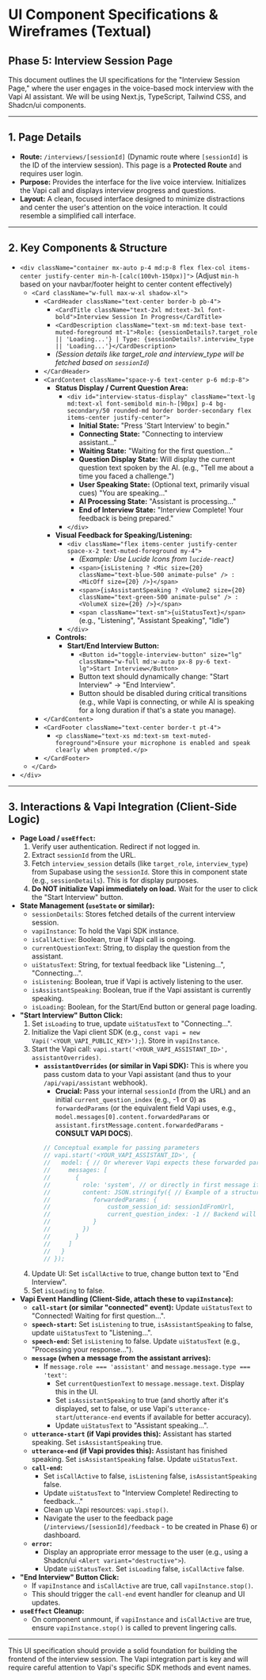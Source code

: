 # UI Component Specifications & Wireframes (Textual)

## Phase 5: Interview Session Page

This document outlines the UI specifications for the "Interview Session Page," where the user engages in the voice-based mock interview with the Vapi AI assistant. We will be using Next.js, TypeScript, Tailwind CSS, and Shadcn/ui components.

---

## 1. Page Details

- **Route:** `/interviews/[sessionId]` (Dynamic route where `[sessionId]` is the ID of the interview session). This page is a **Protected Route** and requires user login.
- **Purpose:** Provides the interface for the live voice interview. Initializes the Vapi call and displays interview progress and questions.
- **Layout:** A clean, focused interface designed to minimize distractions and center the user's attention on the voice interaction. It could resemble a simplified call interface.

---

## 2. Key Components & Structure

- `<div className="container mx-auto p-4 md:p-8 flex flex-col items-center justify-center min-h-[calc(100vh-150px)]">` (Adjust `min-h` based on your navbar/footer height to center content effectively)
  - `<Card className="w-full max-w-xl shadow-xl">`
    - `<CardHeader className="text-center border-b pb-4">`
      - `<CardTitle className="text-2xl md:text-3xl font-bold">Interview Session In Progress</CardTitle>`
      - `<CardDescription className="text-sm md:text-base text-muted-foreground mt-1">Role: {sessionDetails?.target_role || 'Loading...'} | Type: {sessionDetails?.interview_type || 'Loading...'}</CardDescription>`
      - _(Session details like target_role and interview_type will be fetched based on `sessionId`)_
    - `</CardHeader>`
    - `<CardContent className="space-y-6 text-center p-6 md:p-8">`
      - **Status Display / Current Question Area:**
        - `<div id="interview-status-display" className="text-lg md:text-xl font-semibold min-h-[90px] p-4 bg-secondary/50 rounded-md border border-secondary flex items-center justify-center">`
          - **Initial State:** "Press 'Start Interview' to begin."
          - **Connecting State:** "Connecting to interview assistant..."
          - **Waiting State:** "Waiting for the first question..."
          - **Question Display State:** Will display the current question text spoken by the AI. (e.g., "Tell me about a time you faced a challenge.")
          - **User Speaking State:** (Optional text, primarily visual cues) "You are speaking..."
          - **AI Processing State:** "Assistant is processing..."
          - **End of Interview State:** "Interview Complete! Your feedback is being prepared."
        - `</div>`
      - **Visual Feedback for Speaking/Listening:**
        - `<div className="flex items-center justify-center space-x-2 text-muted-foreground my-4">`
          - _(Example: Use Lucide Icons from `lucide-react`)_
          - `<span>{isListening ? <Mic size={20} className="text-blue-500 animate-pulse" /> : <MicOff size={20} />}</span>`
          - `<span>{isAssistantSpeaking ? <Volume2 size={20} className="text-green-500 animate-pulse" /> : <VolumeX size={20} />}</span>`
          - `<span className="text-sm">{uiStatusText}</span>` (e.g., "Listening", "Assistant Speaking", "Idle")
        - `</div>`
      - **Controls:**
        - **Start/End Interview Button:**
          - `<Button id="toggle-interview-button" size="lg" className="w-full md:w-auto px-8 py-6 text-lg">Start Interview</Button>`
          - Button text should dynamically change: "Start Interview" -> "End Interview".
          - Button should be disabled during critical transitions (e.g., while Vapi is connecting, or while AI is speaking for a long duration if that's a state you manage).
    - `</CardContent>`
    - `<CardFooter className="text-center border-t pt-4">`
      - `<p className="text-xs md:text-sm text-muted-foreground">Ensure your microphone is enabled and speak clearly when prompted.</p>`
    - `</CardFooter>`
  - `</Card>`
- `</div>`

---

## 3. Interactions & Vapi Integration (Client-Side Logic)

- **Page Load / `useEffect`:**
  1.  Verify user authentication. Redirect if not logged in.
  2.  Extract `sessionId` from the URL.
  3.  Fetch `interview_session` details (like `target_role`, `interview_type`) from Supabase using the `sessionId`. Store this in component state (e.g., `sessionDetails`). This is for display purposes.
  4.  **Do NOT initialize Vapi immediately on load.** Wait for the user to click the "Start Interview" button.
- **State Management (`useState` or similar):**
  - `sessionDetails`: Stores fetched details of the current interview session.
  - `vapiInstance`: To hold the Vapi SDK instance.
  - `isCallActive`: Boolean, true if Vapi call is ongoing.
  - `currentQuestionText`: String, to display the question from the assistant.
  - `uiStatusText`: String, for textual feedback like "Listening...", "Connecting...".
  - `isListening`: Boolean, true if Vapi is actively listening to the user.
  - `isAssistantSpeaking`: Boolean, true if the Vapi assistant is currently speaking.
  - `isLoading`: Boolean, for the Start/End button or general page loading.
- **"Start Interview" Button Click:**
  1.  Set `isLoading` to true, update `uiStatusText` to "Connecting...".
  2.  Initialize the Vapi client SDK (e.g., `const vapi = new Vapi('<YOUR_VAPI_PUBLIC_KEY>');`). Store in `vapiInstance`.
  3.  Start the Vapi call: `vapi.start('<YOUR_VAPI_ASSISTANT_ID>', assistantOverrides)`.
      - **`assistantOverrides` (or similar in Vapi SDK):** This is where you pass custom data to your Vapi assistant (and thus to your `/api/vapi/assistant` webhook).
        - **Crucial:** Pass your internal `sessionId` (from the URL) and an initial `current_question_index` (e.g., -1 or 0) as `forwardedParams` (or the equivalent field Vapi uses, e.g., `model.messages[0].content.forwardedParams` or `assistant.firstMessage.content.forwardedParams` - **CONSULT VAPI DOCS**).
        ```javascript
        // Conceptual example for passing parameters
        // vapi.start('<YOUR_VAPI_ASSISTANT_ID>', {
        //   model: { // Or wherever Vapi expects these forwarded params
        //     messages: [
        //       {
        //         role: 'system', // or directly in first message if that's how Vapi forwards
        //         content: JSON.stringify({ // Example of a structured way
        //            forwardedParams: {
        //                custom_session_id: sessionIdFromUrl,
        //                current_question_index: -1 // Backend will handle initial question
        //            }
        //         })
        //       }
        //     ]
        //   }
        // });
        ```
  4.  Update UI: Set `isCallActive` to true, change button text to "End Interview".
  5.  Set `isLoading` to false.
- **Vapi Event Handling (Client-Side, attach these to `vapiInstance`):**
  - **`call-start` (or similar "connected" event):** Update `uiStatusText` to "Connected! Waiting for first question...".
  - **`speech-start`:** Set `isListening` to true, `isAssistantSpeaking` to false, update `uiStatusText` to "Listening...".
  - **`speech-end`:** Set `isListening` to false. Update `uiStatusText` (e.g., "Processing your response...").
  - **`message` (when a message from the assistant arrives):**
    - If `message.role === 'assistant'` and `message.message.type === 'text'`:
      - Set `currentQuestionText` to `message.message.text`. Display this in the UI.
      - Set `isAssistantSpeaking` to true (and shortly after it's displayed, set to false, or use Vapi's `utterance-start`/`utterance-end` events if available for better accuracy).
      - Update `uiStatusText` to "Assistant speaking...".
  - **`utterance-start` (if Vapi provides this):** Assistant has started speaking. Set `isAssistantSpeaking` true.
  - **`utterance-end` (if Vapi provides this):** Assistant has finished speaking. Set `isAssistantSpeaking` false. Update `uiStatusText`.
  - **`call-end`:**
    - Set `isCallActive` to false, `isListening` false, `isAssistantSpeaking` false.
    - Update `uiStatusText` to "Interview Complete! Redirecting to feedback..."
    - Clean up Vapi resources: `vapi.stop()`.
    - Navigate the user to the feedback page (`/interviews/[sessionId]/feedback` - to be created in Phase 6) or dashboard.
  - **`error`:**
    - Display an appropriate error message to the user (e.g., using a Shadcn/ui `<Alert variant="destructive">`).
    - Update `uiStatusText`. Set `isLoading` false, `isCallActive` false.
- **"End Interview" Button Click:**
  - If `vapiInstance` and `isCallActive` are true, call `vapiInstance.stop()`.
  - This should trigger the `call-end` event handler for cleanup and UI updates.
- **`useEffect` Cleanup:**
  - On component unmount, if `vapiInstance` and `isCallActive` are true, ensure `vapiInstance.stop()` is called to prevent lingering calls.

---

This UI specification should provide a solid foundation for building the frontend of the interview session. The Vapi integration part is key and will require careful attention to Vapi's specific SDK methods and event names.

